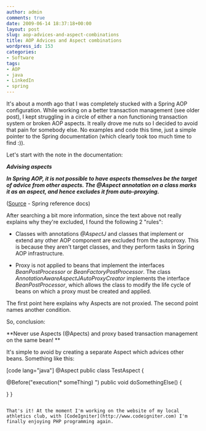 ```yaml
---
author: admin
comments: true
date: 2009-06-14 18:37:18+00:00
layout: post
slug: aop-advices-and-aspect-combinations
title: AOP Advices and Aspect combinations
wordpress_id: 153
categories:
- Software
tags:
- AOP
- java
- LinkedIn
- spring
---
```


It's about a month ago that I was completely stucked with a Spring AOP configuration. While working on a better transaction management (see older post), I kept struggling in a circle of either a non functioning transaction system or broken AOP aspects. It really drove me nuts so I decided to avoid that pain for somebody else. No examples and code this time, just a simple pointer to the Spring documentation (which clearly took too much time to find :)).

Let's start with the note in the documentation:

**_Advising aspects_**

**_In Spring AOP, it is not possible to have aspects themselves be the target of advice from other aspects. The @Aspect annotation on a class marks it as an aspect, and hence excludes it from auto-proxying._**

([Source](http://static.springframework.org/spring/docs/2.5.x/reference/aop.html#aop-at-aspectj) - Spring reference docs)

After searching a bit more information, since the text above not really explains why they're excluded, I found the following 2 "rules":



	
  * Classes with annotations _@AspectJ_ and classes that implement or extend any other AOP component are excluded from the autoproxy. This is because they aren't target classes, and they perform tasks in Spring AOP infrastructure.

	
  * Proxy is not applied to beans that implement the interfaces _BeanPostProcessor_ or _BeanFactoryPostProcessor_. The class _AnnotationAwareAspectJAutoProxyCreator_ implements the interface _BeanPostProcessor_, which allows the class to modify the life cycle of beans on which a proxy must be created and applied.


The first point here explains why Aspects are not proxied. The second point names another condition.

So, conclusion:

**Never use Aspects (@Apects) and proxy based transaction management on the same bean! **

It's simple to avoid by creating a separate Aspect which advices other beans. Something like this:

[code lang="java"]
@Aspect
public class TestAspect
{

  @Before("execution(* someThing) ")
  public void doSomethingElse()
  {

  }
}
```

That's it! At the moment I'm working on the website of my local athletics club, with [CodeIgniter](http://www.codeigniter.com) I'm finally enjoying PHP programming again.
